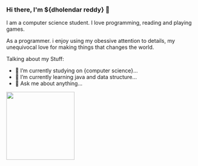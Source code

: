 ### Hi there, I'm ${dholendar reddy} 👋

I am a computer science student. I love programming, reading and playing games.

As a programmer. i enjoy using my obessive attention to details, my unequivocal love for making things that changes the world.

Talking about my Stuff:

- 🔭 I’m currently studying on {computer science}...
- 🌱 I’m currently learning java and data structure...
- 💬 Ask me about anything...

<img height="180em" src="https://github-readme-stats.vercel.app/api?username=&show_icons=true&hide_border=true&&count_private=true&include_all_commits=true" />
